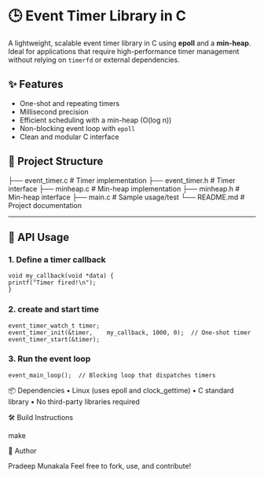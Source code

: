 # 🕒 Event Timer Library in C

A lightweight, scalable event timer library in C using **epoll** and a **min-heap**. Ideal for applications that require high-performance timer management without relying on `timerfd` or external dependencies.

## ✨ Features

- One-shot and repeating timers
- Millisecond precision
- Efficient scheduling with a min-heap (O(log n))
- Non-blocking event loop with `epoll`
- Clean and modular C interface


## 📁 Project Structure
├── event_timer.c       # Timer implementation
├── event_timer.h       # Timer interface
├── minheap.c           # Min-heap implementation
├── minheap.h           # Min-heap interface
├── main.c              # Sample usage/test
└── README.md           # Project documentation

---

## 🧩 API Usage

### 1. Define a timer callback
    void my_callback(void *data) {
    printf("Timer fired!\n");
    }

### 2. create and start time
    event_timer_watch_t timer;
    event_timer_init(&timer,    my_callback, 1000, 0);  // One-shot timer
    event_timer_start(&timer);
### 3. Run the event loop
    event_main_loop();  // Blocking loop that dispatches timers

 📦 Dependencies
	•	Linux (uses epoll and clock_gettime)
	•	C standard library
	•	No third-party libraries required

🛠 Build Instructions

make 

👤 Author

Pradeep Munakala
Feel free to fork, use, and contribute!
  

